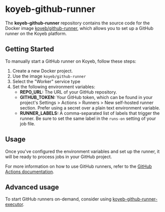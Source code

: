 # koyeb-github-runner

The **koyeb-github-runner** repository contains the source code for the Docker image [koyeb/github-runner](https://hub.docker.com/r/koyeb/github-runner/), which allows you to set up a GitHub runner on the Koyeb platform.

## Getting Started

To manually start a GitHub runner on Koyeb, follow these steps:

1. Create a new Docker project.
2. Use the image `koyeb/github-runner`
3. Select the "Worker" service type
4. Set the following environment variables:
   - **REPO_URL:** The URL of your GitHub repository.
   - **GITHUB_TOKEN:** Your GitHub token, which can be found in your project's Settings > Actions > Runners > New self-hosted runner section. Prefer using a secret over a plain text environment variable.
   - **RUNNER_LABELS:** A comma-separated list of labels that trigger the runner. Be sure to set the same label in the `runs-on` setting of your job file.

## Usage

Once you've configured the environment variables and set up the runner, it will be ready to process jobs in your GitHub project.

For more information on how to use GitHub runners, refer to the [GitHub Actions documentation](https://docs.github.com/en/actions).

## Advanced usage

To start GitHub runners on-demand, consider using [koyeb-github-runner-executor](https://github.com/koyeb/koyeb-github-runner-executor).
